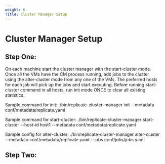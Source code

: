 ```yaml
---
weight: 6
Title: Cluster Manager Setup
---
```


# Cluster Manager Setup

## Step One:

On each machine start the cluster manager with the start-cluster mode. Once all the VMs have the CM process running, add jobs to the cluster using the alter-cluster mode from any one of the VMs. The preferred hosts for each job will pick up the jobs and start executing. Before running start-cluster command in all hosts, run init mode ONCE to clear all existing statistics.

Sample command for init:
./bin/replicate-cluster-manager init --metadata conf/metadata/replicate.yaml

Sample command for start-cluster:
./bin/replicate-cluster-manager start-cluster --host-id host1 --metadata conf/metadata/replicate.yaml

Sample config for alter-cluster:
./bin/replicate-cluster-manager alter-cluster --metadata conf/metadata/replicate.yaml --jobs conf/jobs/jobs.yaml

## Step Two:
